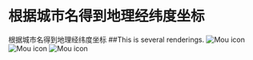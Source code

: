 # 根据城市名得到地理经纬度坐标
根据城市名得到地理经纬度坐标
##This is several renderings.
![Mou icon](http://ww3.sinaimg.cn/mw690/d180f476gw1f2g05jc9l2j20ah0jadhn.jpg)
![Mou icon](http://ww4.sinaimg.cn/mw690/d180f476gw1f2g05nbnh7j20af0j0gnw.jpg)
![Mou icon](http://ww2.sinaimg.cn/mw690/d180f476gw1f2g05n5b2wj20ad0j2js8.jpg)
